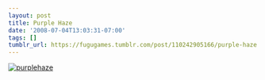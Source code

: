 ```yaml
---
layout: post
title: Purple Haze
date: '2008-07-04T13:03:31-07:00'
tags: []
tumblr_url: https://fugugames.tumblr.com/post/110242905166/purple-haze
---
```

[![](http://itshardtofondlepenguins.com/wp-content/uploads/2008/07/purplehaze.jpg "purplehaze")](http://itshardtofondlepenguins.com/wp-content/uploads/2008/07/purplehaze.jpg)
